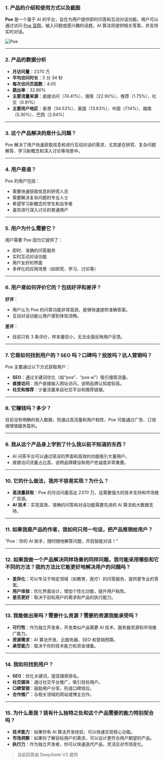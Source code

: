 ### 1. 产品的介绍和使用方式以及截图
**Poe** 是一个基于 AI 的平台，旨在为用户提供即时问答和互动对话功能。用户可以通过访问 [Poe 官网](https://poe.com)，输入问题或感兴趣的话题，AI 算法将提供相关答案，并支持实时对话。

![Poe](https://cdn-images.toolify.ai/image/b8f175eb703798c01cd2415e95353122.jpeg)

---

### 2. 产品的数据分析
- **月访问量**：2370 万
- **平均访问时长**：5 分 34 秒
- **每次访问页面数**：4.05
- **跳出率**：32.80%
- **主要流量来源**：直接访问（74.41%）、搜索（22.90%）、推荐（1.75%）、社交（0.91%）
- **主要用户地区**：香港（34.53%）、美国（13.63%）、中国（7.14%）、越南（5.30%）、巴西（2.64%）

---

### 3. 这个产品解决的是什么问题？
Poe 解决了用户快速获取信息和进行互动对话的需求，尤其是在研究、复杂问题解答、学习新概念和深入讨论等场景中。

---

### 4. 用户是谁？
Poe 的用户包括：
- 需要快速获取信息的研究人员
- 需要解决复杂问题的专业人士
- 希望学习新概念的学生和自学者
- 喜欢进行深入讨论的普通用户

---

### 5. 用户为什么需要它？
用户需要 Poe 因为它提供了：
- 即时、准确的问答服务
- 实时互动对话功能
- 用户友好的界面
- 多样化的应用场景（如研究、学习、讨论等）

---

### 6. 用户是如何评价它的？包括好评和差评？
**好评**：
- 用户认为 Poe 的问答功能非常高效，能够快速提供准确答案。
- 互动对话功能让用户感到体验流畅。

**差评**：
- 目前只有 3 条评价，样本量较小，无法全面反映用户反馈。

---

### 7. 它是如何找到用户的？SEO 吗？口碑吗？投放吗？达人营销吗？
Poe 主要通过以下方式获取用户：
- **SEO**：通过关键词优化（如“poe”、“poe ai”）吸引搜索流量。
- **直接访问**：用户直接输入网址访问，说明品牌认知度较高。
- **社交和推荐**：少量流量来自社交平台和推荐链接。

---

### 8. 它赚钱吗？多少？
目前没有明确的收入数据，但通过高流量和用户粘性，Poe 可能通过广告、订阅或增值服务盈利。

---

### 9. 我从这个产品身上学到了什么我以前不知道的东西？
- AI 问答平台可以通过简洁的界面和高效的功能吸引大量用户。
- 直接访问流量占比高，说明品牌建设和用户忠诚度非常重要。

---

### 10. 它的什么做法，我并不容易实现？为什么？
- **高流量获取**：Poe 的月访问量高达 2370 万，这需要强大的技术支持和市场推广资源。
- **AI 技术**：实现高效、准确的问答和对话功能需要先进的 AI 算法和大数据支持。

---

### 11. 如果我是产品的作者，我如何只用一句话，把产品推销给用户？
“Poe：你的 AI 助手，随时随地解答问题，开启智能对话！”

---

### 12. 如果我做一个产品解决同样场景的同样问题，我可能采用哪些和它不同的方法？我的方法比它能更好地解决用户的问题吗？
- **差异化**：可以专注于特定领域（如教育、医疗）的问答服务，提供更专业的答案。
- **用户体验**：优化界面设计，增加个性化功能，提升用户粘性。
- **是否更好**：取决于目标用户的需求和产品的执行能力。

---

### 13. 我能做出来吗？需要什么资源？需要的资源我能承受吗？
- **可行性**：作为独立开发者，开发类似产品需要 AI 技术、服务器资源和市场推广能力。
- **资源需求**：AI 算法开发、云服务器、SEO 和营销预算。
- **承受能力**：取决于你的技术能力和资金储备。

---

### 14. 我如何找到用户？
- **SEO**：优化关键词，提高搜索排名。
- **社交媒体**：通过社交平台推广，吸引目标用户。
- **口碑营销**：鼓励用户分享，形成口碑效应。
- **合作推广**：与相关领域的网站或博主合作。

---

### 15. 为什么是我？我有什么独特之处和这个产品需要的能力特别契合吗？
- **技术能力**：如果你有 AI 算法开发经验，可以快速实现核心功能。
- **市场洞察**：如果你了解目标用户的需求，可以设计更符合用户期望的产品。
- **执行力**：作为独立开发者，你可以快速迭代产品，灵活应对市场变化。

> 当前回答由 DeepSeek-V3 提供